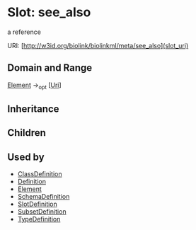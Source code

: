# Slot: see_also


a reference

URI: [http://w3id.org/biolink/biolinkml/meta/see_also](slot_uri)
## Domain and Range

[Element](Element.md) -><sub>opt</sub> [[Uri](Uri.md)]
## Inheritance

## Children

## Used by

 * [ClassDefinition](ClassDefinition.md)
 * [Definition](Definition.md)
 * [Element](Element.md)
 * [SchemaDefinition](SchemaDefinition.md)
 * [SlotDefinition](SlotDefinition.md)
 * [SubsetDefinition](SubsetDefinition.md)
 * [TypeDefinition](TypeDefinition.md)
